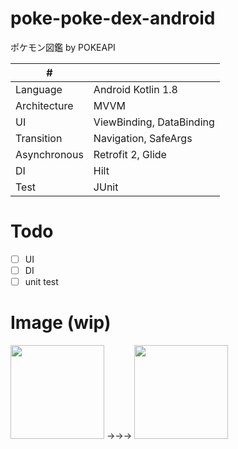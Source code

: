 # poke-poke-dex-android
ポケモン図鑑 by POKEAPI 

| # |                          |
| ---- |--------------------------|
| Language| Android Kotlin 1.8       |
| Architecture | MVVM                     |
| UI | ViewBinding, DataBinding |
| Transition | Navigation, SafeArgs     |
| Asynchronous | Retrofit 2, Glide        |
| DI | Hilt                     |
| Test | JUnit                    |

# Todo
- [ ] UI
- [ ] DI
- [ ] unit test

# Image (wip)
<img width=150 src="https://github.com/kuskyst/poke-poke-dex-android/assets/126965999/f5a9faa3-3ed9-4826-b8b8-6c81e950b08a">
→→→
<img width=150 src="https://github.com/kuskyst/poke-poke-dex-android/assets/126965999/8bc37e74-00cd-4341-9752-a660ff617ca8">
